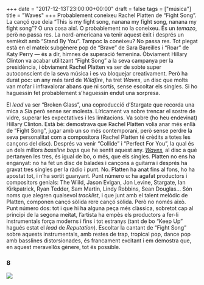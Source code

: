 +++
date = "2017-12-13T23:00:00+00:00"
draft = false
tags = ["música"]
title = "Waves"
+++
Probablement coneixeu Rachel Platten de “Fight Song”. La cançó que deia “This is my fight song, nanana my fight song, nanana my fight song”? O una cosa així. O probablement no la coneixeu. És un *temazo*, però no passa res. La nord-americana va tenir aquest èxit i després un semièxit amb “Stand By You”. Tampoc la coneixeu? No passa res. Tot plegat està en el mateix subgènere pop de “Brave” de Sara Bareilles i “Roar” de Katy Perry — és a dir, himnes de superació femenina. Òbviament Hillary Clinton va acabar utilitzant “Fight Song” a la seva campanya per la presidència, i òbviament Rachel Platten va ser de sobte super autoconscient de la seva música i es va bloquejar creativament. Però ha durat poc: un any més tard de *Wildfire*, ha tret *Waves*, un disc que molts van mofar i infravalorar abans que ni sortís, sense escoltar els singles. Si ho haguessin fet probablement s’haguessin endut una sorpresa.<!-- more -->

El *lead* va ser “Broken Glass”, una coproducció d’Stargate que recorda una mica a Sia però sense ser molesta. Líricament va sobre trencar el sostre de vidre, superar les expectatives i les limitacions. Va sobre (ho heu endevinat) Hillary Clinton. Està bé: demostrava que Rachel Platten volia anar més enllà de “Fight Song”, jugar amb un so més contemporani, però sense perdre la seva personalitat com a compositora (Rachel Platten té crèdits a totes les cançons del disc). Després va venir “Collide” i “Perfect For You”, la qual és un dels millors *bassline bops* que he sentit aquest any. [*Waves*](https://open.spotify.com/album/1mH4ntQRUk1akxx6WNST8q), al disc a què pertanyen les tres, és igual de bo, o més, que els singles. Platten no ens ha enganyat: no ha fet un disc de balades i cançons a guitarra i després ha gravat tres singles per la ràdio i punt. No. Platten ha anat fins al fons, ho ha apostat tot, i n’ha sortit guanyant. Punt número u: ha agafat productors i compositors genials: The Wiild, Jason Evigan, Jon Levine, Stargate, Ian Kirkpatrick, Ryan Tedder, Sam Martin, Lindy Robbins, Sean Douglas… Són noms que alegren qualsevol *tracklist*, i que junt amb el talent melòdic de Platten, componen cançó sòlida rere cançó sòlida. Però no només això. Punt número dos: tot i que hi ha alguna peça més clàssica, sobretot cap al principi de la segona meitat, l’artista ha empès els productors a fer-li instrumentals força moderns i fins i tot estranys (tant de bo “Keep Up” hagués estat el *lead* de *Reputation*). Escoltar la cantant de “Fight Song” sobre aquests instrumentals, amb restes de trap, tropical pop, dance pop amb basslines distorsionades, és francament excitant i em demostra que, en aquest meravellós gènere, tot és possible. 

### 8

<img id="splashFade" src="https://78.media.tumblr.com/afd61175a110f0d6d96060e3391055d8/tumblr_p11puktb0S1u00ofno1_1280.jpg">